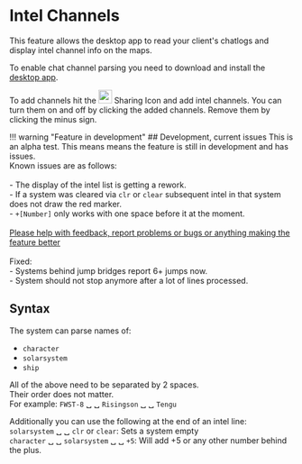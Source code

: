 # Intel Channels
This feature allows the desktop app to read your client's chatlogs and display intel channel info on the maps. 

To enable chat channel parsing you need to download and install the [desktop app](https://www.dropbox.com/s/feo1z1055a7jmpd/Eveeye_v001.exe?dl=0).

To add channels hit the <img src="https://raw.githubusercontent.com/Risingson/eedocs/master/docs/images/Share-100_off.png" width="24" height="24" > Sharing Icon and add intel channels. You can turn them on and off by clicking the added channels. Remove them by clicking the minus sign.

!!! warning "Feature in development"
    ## Development, current issues
    This is an alpha test. This means means the feature is still in development and has issues.<br>Known issues are as follows:<br><br>
     - The display of the intel list is getting a rework.<br>
     - If a system was cleared via `clr` or `clear` subsequent intel in that system does not draw the red marker.<br>
     - `+[Number]` only works with one space before it at the moment.<br>
    <br> 
    [Please help with feedback, report problems or bugs or anything making the feature better](https://feedback.userreport.com/7ab42bbb-8bf8-4955-9573-c0b1213b1ba7/#submit/bug)<br><br> 
    Fixed:<br>
    - Systems behind jump bridges report 6+ jumps now.<br>
    - System should not stop anymore after a lot of lines processed.<br>
    
## Syntax
The system can parse names of:

 - `character` 
 - `solarsystem`
 - `ship` 

All of the above need to be separated by 2 spaces.<br>Their order does not matter.<br> For example: `FWST-8` &#9251; &#9251; `Risingson` &#9251; &#9251; `Tengu`

Additionally you can use the following at the end of an intel line:<br>
`solarsystem` &#9251; &#9251; `clr` or `clear`: Sets a system empty<br>
`character` &#9251; &#9251; `solarsystem` &#9251; &#9251; `+5`: Will add +5 or any other number behind the plus.
<!--stackedit_data:
eyJoaXN0b3J5IjpbLTMwNDM4NTY3OCwxOTg0MjE5MDEsLTExMj
QyMTYzNTcsNjk0OTI1MTAxLDE4OTA2MDA5MTUsLTI0OTk3MjU2
MywtMTMxODM0ODg3MCwxMDk2MTE3MTMzLC0xNTIyNjgzNjgxLD
E4NjI2MDMwNzAsLTIwNjUxNjMwOCwxOTkwMjY3NDM5LC0xNDAz
NDg5MTAxLC0yMTQxODg3ODI4LDE5ODUwMjc1MTEsMTAxNjQ1Mz
I4MywxMTM5MDE5NjA2LC0xNDE1MDAyNzg3LDg5MTY1MjE0OV19

-->